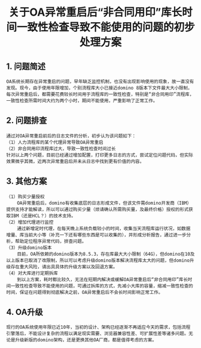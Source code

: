 # <center>**关于OA异常重启后“非合同用印”库长时间一致性检查导致不能使用的问题的初步处理方案**</center>
## **1. 问题简述**
    OA系统长期存在异常重启的问题，早年缺乏监控机制，也没有出现影响使用的现象，故一直没有发现。现今，由于使用年限增加，个别流程库大小已接近domino 8版本下文件最大大小限制，每次异常重启后，都需要花费较长时间用于流程库的一致性检查，特别是“非合同用印”流程库，一致性检查所需时间大约为两个小时，期间不能使用，严重影响了正常工作。
## **2. 问题排查**
    通过对OA异常重启前后的日志文件的分析，初步认为该问题如下：
    （1）人力流程库的某个代理异常导致OA异常重启
    （2）非合同用印流程库过大，导致一致性检查时间过长  
    针对以上两个问题，目前已经通过增加配置，打印更多日志的方式，尝试定位问题代码，但实际效果微乎其微，近两次异常重启后并未从日志中找到更有价值的内容。
## **3. 其他方案**
    （1）购买少量授权
        OA异常重启后，domino有收集底层的日志形成文件，但该文件需domino开发商（IBM）提供支持才能解读，所以可以通过购买少量（烦请确认所需购买量，及最终价格）授权的形式获取IBM（还是HCL？）的技术支持。
    （2）增加代理进行监控
        通过新增定时代理，在每天晚上系统负载较小的时间，收集当天流程库运行状况，如数据增量、库当前大小等（补充一下还有哪些东西是可以收集的），并形成分析报告，通过进一步分析，帮助定位程序异常代码，排查问题。
    （3）升级domino版本
        目前，OA所依赖的domino版本为8.5.3，存在库最大大小限制（64G），但domino在10及以上版本已取消了改限制，所以可以考虑升级domino版本解决流程库太大的问题，但domino升级存在重大风险，请出具具体的升级方案以及回退方案。
    （4）对大库进行定期拆库
        到以上方案，耗时都比较久，无法在短期内解决或缓解OA异常重启后“非合同用印”库长时间一致性检查导致不能使用的问题，可通过拆库的方式，先减小大库的容量，缩减一致性检查的时间，保证在问题得到彻底解决之前，OA异常重启后不会长时间影响正常工作。
## **4. OA升级**
    现行的OA系统使用年限已近10年，当初的设计、架构已经逐渐不再适应今天的需求，包括流程引擎落后，不能设计复杂的流程以满足现实需要、浏览器兼容性差、可扩展性差等诸多问题。无论是升级新版的domino架构，还是更换其他OA厂商，都是值得考虑的方案。